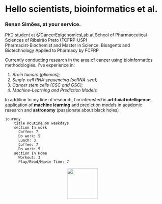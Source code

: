 # Hello scientists, bioinformatics et al.

### Renan Simões, at your service.

PhD student at @CancerEpigenomicsLab at School of Pharmaceutical Sciences of Ribeirão Preto (FCFRP-USP) <br>
Pharmacist-Biochemist and Master in Science: Bioagents and Biotechnology Applied to Pharmacy by FCFRP

Currently conducting research in the area of cancer using bioinformatics methodologies. I've experience in: <br>
1. *Brain tumors (gliomas);*<br>
2. *Single-cell RNA sequencing (scRNA-seq);*<br>
3. *Cancer stem cells (CSC and GSC);*<br>
4. *Machine-Learning and Prediction Models* 

In addition to my line of research, I'm interested in **artificial intelligence**, application of **machine learning** and prediction models in academic research and **astronomy** (passionate about black holes)

```mermaid
journey
    title Routine on weekdays
    section In work
      Coffee: 7
      Do work: 5
      Lunch: 3
      Coffee: 7
      Do work: 5
    section In Home
      Workout: 3
      Play/Read/Movie Time: 7
```

<p align="center">
<i class="devicon-r-plain colored"></i>
<img src="https://cdn.jsdelivr.net/gh/devicons/devicon/icons/r/r-original.svg"
  width="100" 
     height="100"/>
     </p>

